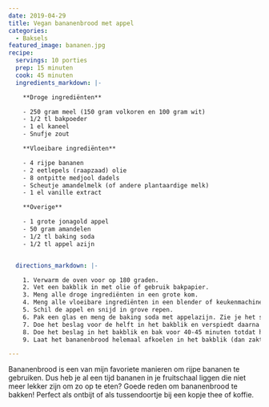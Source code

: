 ```yaml
---
date: 2019-04-29
title: Vegan bananenbrood met appel
categories:
  - Baksels
featured_image: bananen.jpg
recipe:
  servings: 10 porties
  prep: 15 minuten
  cook: 45 minuten
  ingredients_markdown: |-

    **Droge ingrediënten**

    - 250 gram meel (150 gram volkoren en 100 gram wit)
    - 1/2 tl bakpoeder
    - 1 el kaneel
    - Snufje zout

    **Vloeibare ingrediënten**

    - 4 rijpe bananen
    - 2 eetlepels (raapzaad) olie
    - 8 ontpitte medjool dadels
    - Scheutje amandelmelk (of andere plantaardige melk)
    - 1 el vanille extract

    **Overige**

    - 1 grote jonagold appel
    - 50 gram amandelen
    - 1/2 tl baking soda
    - 1/2 tl appel azijn


  directions_markdown: |-

    1. Verwarm de oven voor op 180 graden.
    2. Vet een bakblik in met olie of gebruik bakpapier.
    3. Meng alle droge ingrediënten in een grote kom.
    4. Meng alle vloeibare ingrediënten in een blender of keukenmachine en voeg het mengsel toe in de kom met de droge ingrediënten en meng goed door elkaar.
    5. Schil de appel en snijd in grove repen.
    6. Pak een glas en meng de baking soda met appelazijn. Zie je het schuimen? Dit zorgt ervoor dat het beslag extra luchtig wordt! Voeg het mengsel toe aan het beslag en roer nog een keer door.
    7. Doe het beslag voor de helft in het bakblik en verspiedt daarna de helft van de appelreepjes over het beslag. Giet daarna de rest van het beslag erover en verspreidt de resterende appelreepjes en gehakte amandelen over de bovenkant.  
    8. Doe het beslag in het bakblik en bak voor 40-45 minuten totdat hij goudbruin is. Steek een satéprikker erin en kijk of hij er schoon uitkomt.
    9. Laat het bananenbrood helemaal afkoelen in het bakblik (dan zakt hij niet uit).

---
```

Bananenbrood is een van mijn favoriete manieren om rijpe bananen te gebruiken. Dus heb je al een tijd bananen in je fruitschaal liggen die niet meer lekker zijn om zo op te eten? Goede reden om bananenbrood te bakken! Perfect als ontbijt of als tussendoortje bij een kopje thee of koffie. 
